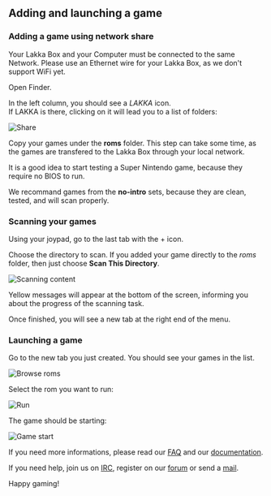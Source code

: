 ## Adding and launching a game

### Adding a game using network share

Your Lakka Box and your Computer must be connected to the same Network. Please use an Ethernet wire for your Lakka Box, as we don't support WiFi yet.

Open Finder.

In the left column, you should see a *LAKKA* icon.  
If LAKKA is there, clicking on it will lead you to a list of folders:

![Share](/images/macossamba1.png)

Copy your games under the **roms** folder. This step can take some time, as the games are transfered to the Lakka Box through your local network.

It is a good idea to start testing a Super Nintendo game, because they require no BIOS to run.

We recommand games from the **no-intro** sets, because they are clean, tested, and will scan properly.

### Scanning your games

Using your joypad, go to the last tab with the + icon.

Choose the directory to scan. If you added your game directly to the *roms* folder, then just choose **Scan This Directory**.

![Scanning content](/images/lakkamenuscan.png)

Yellow messages will appear at the bottom of the screen, informing you about the progress of the scanning task.

Once finished, you will see a new tab at the right end of the menu.

### Launching a game

Go to the new tab you just created. You should see your games in the list.

![Browse roms](/images/lakkamenufindrom.png)

Select the rom you want to run:

![Run](/images/lakkamenurunrom.png)

The game should be starting:

![Game start](/images/rguiromlaunched.png)

If you need more informations, please read our [FAQ](/doc/FAQ) and our [documentation](/doc/Home).

If you need help, join us on [IRC](irc://irc.freenode.org/#lakkatv), register on our [forum](http://libretro.com/forums/forumdisplay.php?f=26) or send a [mail](/contact).

Happy gaming!
